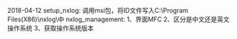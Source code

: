 2018-04-12
setup_nxlog: 调用msi包，将ID文件写入C:\\Program Files(X86)\\nxlog\\中
nxlog_management: 1、界面MFC   2、区分是中文还是英文操作系统   3、获取操作系统版本